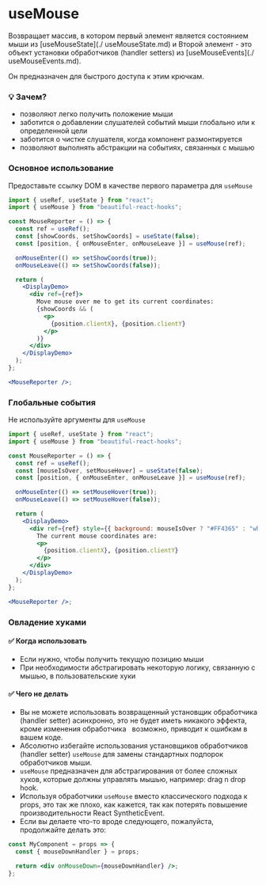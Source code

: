 # useMouse

Возвращает массив, в котором первый элемент является состоянием мыши из [useMouseState](./ useMouseState.md) и
Второй элемент - это объект установки обработчиков (handler setters) из [useMouseEvents](./ useMouseEvents.md).

Он предназначен для быстрого доступа к этим крючкам.

### 💡 Зачем?

- позволяют легко получить положение мыши
- заботится о добавлении слушателей событий мыши глобально или к определенной цели
- заботится о чистке слушателя, когда компонент размонтируется
- позволяют выполнять абстракции на событиях, связанных с мышью

### Основное использование

Предоставьте ссылку DOM в качестве первого параметра для `useMouse`

```jsx harmony
import { useRef, useState } from "react";
import { useMouse } from "beautiful-react-hooks";

const MouseReporter = () => {
  const ref = useRef();
  const [showCoords, setShowCoords] = useState(false);
  const [position, { onMouseEnter, onMouseLeave }] = useMouse(ref);

  onMouseEnter(() => setShowCoords(true));
  onMouseLeave(() => setShowCoords(false));

  return (
    <DisplayDemo>
      <div ref={ref}>
        Move mouse over me to get its current coordinates:
        {showCoords && (
          <p>
            {position.clientX}, {position.clientY}
          </p>
        )}
      </div>
    </DisplayDemo>
  );
};

<MouseReporter />;
```

### Глобальные события

Не используйте аргументы для `useMouse`

```jsx harmony
import { useRef, useState } from "react";
import { useMouse } from "beautiful-react-hooks";

const MouseReporter = () => {
  const ref = useRef();
  const [mouseIsOver, setMouseHover] = useState(false);
  const [position, { onMouseEnter, onMouseLeave }] = useMouse(ref);

  onMouseEnter(() => setMouseHover(true));
  onMouseLeave(() => setMouseHover(false));

  return (
    <DisplayDemo>
      <div ref={ref} style={{ background: mouseIsOver ? "#FF4365" : "white" }}>
        The current mouse coordinates are:
        <p>
          {position.clientX}, {position.clientY}
        </p>
      </div>
    </DisplayDemo>
  );
};

<MouseReporter />;
```

### Овладение хуками

#### ✅ Когда использовать

- Если нужно, чтобы получить текущую позицию мыши
- При необходимости абстрагировать некоторую логику, связанную с мышью, в пользовательские хуки

#### ✅ Чего не делать

- Вы не можете использовать возвращенный установщик обработчика (handler setter) асинхронно, это не будет иметь никакого эффекта, кроме изменения обработчика
    возможно, приводит к ошибкам в вашем коде.
- Абсолютно избегайте использования установщиков обработчиков (handler setter) `useMouse` для замены стандартных подпорок обработчиков мыши.
- `useMouse` предназначен для абстрагирования от более сложных хуков, которые должны управлять мышью, например: drag n drop hook.
- Используя обработчики `useMouse` вместо классического подхода к props, это так же плохо, как кажется, так как
  потерять повышение производительности React SyntheticEvent. <br />
- Если вы делаете что-то вроде следующего, пожалуйста, продолжайте делать это:

```jsx harmony static noedit
const MyComponent = props => {
  const { mouseDownHandler } = props;

  return <div onMouseDown={mouseDownHandler} />;
};
```
